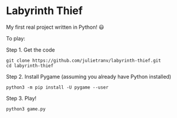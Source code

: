 # Labyrinth Thief

My first real project written in Python! :smiley:

To play:

Step 1. Get the code

```
git clone https://github.com/julietranv/labyrinth-thief.git
cd labyrinth-thief
```

Step 2. Install Pygame (assuming you already have Python installed)

```
python3 -m pip install -U pygame --user
```

Step 3. Play!

```
python3 game.py
```
